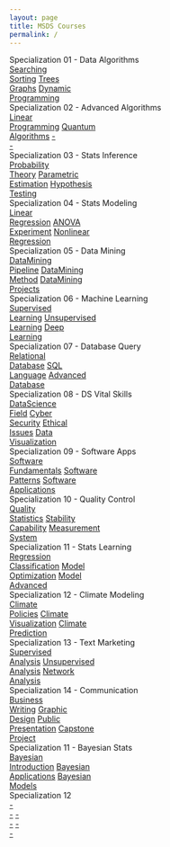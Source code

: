```yaml
---
layout: page
title: MSDS Courses
permalink: /
---
```


<div class="row" style="grid-template-columns: 1fr 1fr;">
  <div class="btn text">
    <div class="btn name">Specialization 01 - Data Algorithms</div>
    <div class="row" style="grid-template-columns: 1fr 1fr 1fr;">
      <a href="/01-MSDS/MSDS01/" class="btn box1">Searching<br>Sorting</a>
      <a href="/01-MSDS/MSDS02/" class="btn box2">Trees<br>Graphs</a>
      <a href="/01-MSDS/MSDS03/" class="btn box3">Dynamic<br>Programming</a>
    </div>
  </div>
  <div class="btn text">
    <div class="btn name">Specialization 02 - Advanced Algorithms</div>
    <div class="row" style="grid-template-columns: 1fr 1fr 1fr;">
      <a href="/01-MSDS/MSDS04/" class="btn box4">Linear<br>Programming</a>
      <a href="/01-MSDS/MSDS05/" class="btn box5">Quantum<br>Algorithms</a>
      <a href="" class="btn empty">-<br>-</a>
    </div>
  </div>
</div>

<div class="row" style="grid-template-columns: 1fr 1fr;">
  <div class="btn text">
    <div class="btn name">Specialization 03 - Stats Inference</div>
    <div class="row" style="grid-template-columns: 1fr 1fr 1fr;">
      <a href="/01-MSDS/MSDS06/" class="btn box1">Probability<br>Theory</a>
      <a href="/01-MSDS/MSDS07/" class="btn box2">Parametric<br>Estimation</a>
      <a href="/01-MSDS/MSDS08/" class="btn box3">Hypothesis<br>Testing</a>
    </div>
  </div>
  <div class="btn text">
    <div class="btn name">Specialization 04 - Stats Modeling</div>
    <div class="row" style="grid-template-columns: 1fr 1fr 1fr;">
      <a href="/01-MSDS/MSDS09/" class="btn box4">Linear<br>Regression</a>
      <a href="/01-MSDS/MSDS10/" class="btn box5">ANOVA<br>Experiment</a>
      <a href="/01-MSDS/MSDS11/" class="btn box6">Nonlinear<br>Regression</a>
    </div>
  </div>
</div>

<div class="row" style="grid-template-columns: 1fr 1fr;">
  <div class="btn text">
    <div class="btn name">Specialization 05 - Data Mining</div>
    <div class="row" style="grid-template-columns: 1fr 1fr 1fr;">
      <a href="/01-MSDS/MSDS12/" class="btn box1">DataMining<br>Pipeline</a>
      <a href="/01-MSDS/MSDS13/" class="btn box2">DataMining<br>Method</a>
      <a href="/01-MSDS/MSDS14/" class="btn box3">DataMining<br>Projects</a>
    </div>
  </div>
  <div class="btn text">
    <div class="btn name">Specialization 06 - Machine Learning</div>
    <div class="row" style="grid-template-columns: 1fr 1fr 1fr;">
      <a href="/01-MSDS/MSDS15/" class="btn box4">Supervised<br>Learning</a>
      <a href="/01-MSDS/MSDS16/" class="btn box5">Unsupervised<br>Learning</a>
      <a href="/01-MSDS/MSDS17/" class="btn box6">Deep<br>Learning</a>
    </div>
  </div>
</div>

<div class="row" style="grid-template-columns: 1fr 1fr;">
  <div class="btn text">
    <div class="btn name">Specialization 07 - Database Query</div>
    <div class="row" style="grid-template-columns: 1fr 1fr 1fr;">
      <a href="/01-MSDS/MSDS18/" class="btn box1">Relational<br>Database</a>
      <a href="/01-MSDS/MSDS19/" class="btn box2">SQL<br>Language</a>
      <a href="/01-MSDS/MSDS20/" class="btn box3">Advanced<br>Database</a>
    </div>
  </div>
  <div class="btn text">
    <div class="btn name">Specialization 08 - DS Vital Skills</div>
    <div class="row" style="grid-template-columns: 1fr 1fr 1fr 1fr;">
      <a href="/01-MSDS/MSDS21/" class="btn box4">DataScience<br>Field</a>
      <a href="/01-MSDS/MSDS22/" class="btn box5">Cyber<br>Security</a>
      <a href="/01-MSDS/MSDS23/" class="btn box6">Ethical<br>Issues</a>
      <a href="/01-MSDS/MSDS24/" class="btn box7">Data<br>Visualization</a>
    </div>
  </div>
</div>

<div class="row" style="grid-template-columns: 1fr 1fr;">
  <div class="btn text">
    <div class="btn name">Specialization 09 - Software Apps</div>
    <div class="row" style="grid-template-columns: 1fr 1fr 1fr;">
      <a href="/01-MSDS/MSDS25/" class="btn box1">Software<br>Fundamentals</a>
      <a href="/01-MSDS/MSDS26/" class="btn box2">Software<br>Patterns</a>
      <a href="/01-MSDS/MSDS27/" class="btn box3">Software<br>Applications</a>
    </div>
  </div>
  <div class="btn text">
    <div class="btn name">Specialization 10 - Quality Control</div>
    <div class="row" style="grid-template-columns: 1fr 1fr 1fr;">
      <a href="/01-MSDS/MSDS28/" class="btn box4">Quality<br>Statistics</a>
      <a href="/01-MSDS/MSDS29/" class="btn box5">Stability<br>Capability</a>
      <a href="/01-MSDS/MSDS30/" class="btn box6">Measurement<br>System</a>
    </div>
  </div>
</div>

<div class="row" style="grid-template-columns: 1fr 1fr;">
  <div class="btn text">
    <div class="btn name">Specialization 11 - Stats Learning</div>
    <div class="row" style="grid-template-columns: 1fr 1fr 1fr;">
      <a href="/01-MSDS/MSDS31/" class="btn box1">Regression<br>Classification</a>
      <a href="/01-MSDS/MSDS32/" class="btn box2">Model<br>Optimization</a>
      <a href="/01-MSDS/MSDS33/" class="btn box3">Model<br>Advanced</a>
    </div>
  </div>
  <div class="btn text">
    <div class="btn name">Specialization 12 - Climate Modeling</div>
    <div class="row" style="grid-template-columns: 1fr 1fr 1fr;">
      <a href="/01-MSDS/MSDS34/" class="btn box4">Climate<br>Policies</a>
      <a href="/01-MSDS/MSDS35/" class="btn box5">Climate<br>Visualization</a>
      <a href="/01-MSDS/MSDS36/" class="btn box6">Climate<br>Prediction</a>
    </div>
  </div>
</div>

<div class="row" style="grid-template-columns: 1fr 1fr;">
  <div class="btn text">
    <div class="btn name">Specialization 13 - Text Marketing</div>
    <div class="row" style="grid-template-columns: 1fr 1fr 1fr;">
      <a href="/01-MSDS/MSDS37/" class="btn box1">Supervised<br>Analysis</a>
      <a href="/01-MSDS/MSDS38/" class="btn box2">Unsupervised<br>Analysis</a>
      <a href="/01-MSDS/MSDS39/" class="btn box3">Network<br>Analysis</a>
    </div>
  </div>
  <div class="btn text">
    <div class="btn name">Specialization 14 - Communication</div>
    <div class="row" style="grid-template-columns: 1fr 1fr 1fr 1fr;">
      <a href="/01-MSDS/MSDS40/" class="btn box4">Business<br>Writing</a>
      <a href="/01-MSDS/MSDS41/" class="btn box5">Graphic<br>Design</a>
      <a href="/01-MSDS/MSDS42/" class="btn box6">Public<br>Presentation</a>
      <a href="/01-MSDS/MSDS43/" class="btn box7">Capstone<br>Project</a>
    </div>
  </div>
</div>

<div class="row" style="grid-template-columns: 1fr 1fr;">
  <div class="btn text">
    <div class="btn name">Specialization 11 - Bayesian Stats</div>
    <div class="row" style="grid-template-columns: 1fr 1fr 1fr;">
      <a href="/01-MSDS/MSDS44/" class="btn box1">Bayesian<br>Introduction</a>
      <a href=""                 class="btn box2">Bayesian<br>Applications</a>
      <a href=""                 class="btn box3">Bayesian<br>Models</a>
    </div>
  </div>
  <div class="btn text">
    <div class="btn name">Specialization 12</div>
    <div class="row" style="grid-template-columns: 1fr 1fr 1fr;">
      <a href=""                 class="btn box4">-<br>-</a>
      <a href=""                 class="btn box5">-<br>-</a>
      <a href=""                 class="btn box6">-<br>-</a>
    </div>
  </div>
</div>
